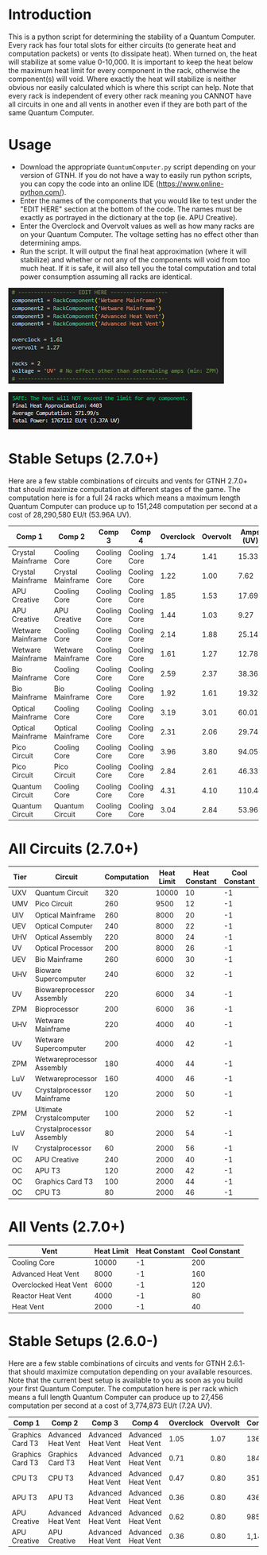 # Introduction
This is a python script for determining the stability of a Quantum Computer. Every rack has four total slots for either circuits (to generate heat and computation packets) or vents (to dissipate heat). When turned on, the heat will stabilize at some value 0-10,000. It is important to keep the heat below the maximum heat limit for every component in the rack, otherwise the component(s) will void. Where exactly the heat will stabilize is neither obvious nor easily calculated which is where this script can help. Note that every rack is independent of every other rack meaning you CANNOT have all circuits in one and all vents in another even if they are both part of the same Quantum Computer.

# Usage
  - Download the appropriate `QuantumComputer.py` script depending on your version of GTNH. If you do not have a way to easily run python scripts, you can copy the code into an online IDE (https://www.online-python.com/).
  - Enter the names of the components that you would like to test under the "EDIT HERE" section at the bottom of the code. The names must be exactly as portrayed in the dictionary at the top (ie. APU Creative).
  - Enter the Overclock and Overvolt values as well as how many racks are on your Quantum Computer. The voltage setting has no effect other than determining amps.
  - Run the script. It will output the final heat approximation (where it will stabilize) and whether or not any of the components will void from too much heat. If it is safe, it will also tell you the total computation and total power consumption assuming all racks are identical.

![Edit Here](media/edithere.png?)

![Output](media/output.png?)

# Stable Setups (2.7.0+)
Here are a few stable combinations of circuits and vents for GTNH 2.7.0+ that should maximize computation at different stages of the game. The computation here is for a full 24 racks which means a maximum length Quantum Computer can produce up to 151,248 computation per second at a cost of 28,290,580 EU/t (53.96A UV).

Comp 1 | Comp 2 | Comp 3 | Comp 4 | Overclock | Overvolt | Amps (UV) | Computation/s
--- | --- | --- | --- | --- | --- | --- | ---
Crystal Mainframe | Cooling Core | Cooling Core | Cooling Core | 1.74 | 1.41 | 15.33 | 10,440
Crystal Mainframe | Crystal Mainframe | Cooling Core | Cooling Core | 1.22 | 1.00 | 7.62 | 13,656
APU Creative | Cooling Core | Cooling Core | Cooling Core | 1.85 | 1.53 | 17.69 | 23,088
APU Creative | APU Creative | Cooling Core | Cooling Core | 1.44 | 1.03 | 9.27 | 30,312
Wetware Mainframe | Cooling Core | Cooling Core | Cooling Core | 2.14 | 1.88 | 25.14 | 27,576
Wetware Mainframe | Wetware Mainframe | Cooling Core | Cooling Core | 1.61 | 1.27 | 12.78 | 33,984
Bio Mainframe | Cooling Core | Cooling Core | Cooling Core | 2.59 | 2.37 | 38.36 | 45,864
Bio Mainframe | Bio Mainframe | Cooling Core | Cooling Core | 1.92 | 1.61 | 19.32 | 53,352
Optical Mainframe | Cooling Core | Cooling Core | Cooling Core | 3.19 | 3.01 | 60.01 | 67,536
Optical Mainframe | Optical Mainframe | Cooling Core | Cooling Core | 2.31 | 2.06 | 29.74 | 74,400
Pico Circuit | Cooling Core | Cooling Core | Cooling Core | 3.96 | 3.80 | 94.05 | 101,472
Pico Circuit | Pico Circuit | Cooling Core | Cooling Core | 2.84 | 2.61 | 46.33 | 107,448
Quantum Circuit | Cooling Core | Cooling Core | Cooling Core | 4.31 | 4.10 | 110.44 | 143,976
Quantum Circuit | Quantum Circuit | Cooling Core | Cooling Core | 3.04 | 2.84 | 53.96 | 151,248

# All Circuits (2.7.0+)
Tier | Circuit | Computation | Heat Limit | Heat Constant | Cool Constant
--- | --- | --- | --- | --- | ---
UXV | Quantum Circuit | 320 | 10000 | 10 | -1
UMV | Pico Circuit | 260 | 9500 | 12 | -1
UIV | Optical Mainframe | 260 | 8000 | 20 | -1
UEV | Optical Computer | 240 | 8000 | 22 | -1
UHV | Optical Assembly | 220 | 8000 | 24 | -1
UV | Optical Processor | 200 | 8000 | 26 | -1
UEV | Bio Mainframe | 260 | 6000 | 30 | -1
UHV | Bioware Supercomputer | 240 | 6000 | 32 | -1
UV | Biowareprocessor Assembly | 220 | 6000 | 34 | -1
ZPM | Bioprocessor | 200 | 6000 | 36 | -1
UHV | Wetware Mainframe | 220 | 4000 | 40 | -1
UV | Wetware Supercomputer | 200 | 4000 | 42 | -1
ZPM | Wetwareprocessor Assembly | 180 | 4000 | 44 | -1
LuV | Wetwareprocessor | 160 | 4000 | 46 | -1
UV | Crystalprocessor Mainframe | 120 | 2000 | 50 | -1
ZPM | Ultimate Crystalcomputer | 100 | 2000 | 52 | -1
LuV | Crystalprocessor Assembly | 80 | 2000 | 54 | -1
IV | Crystalprocessor | 60 | 2000 | 56 | -1
OC | APU Creative | 240 | 2000 | 40 | -1
OC | APU T3 | 120 | 2000 | 42 | -1
OC | Graphics Card T3 | 100 | 2000 | 44 | -1
OC | CPU T3 | 80 | 2000 | 46 | -1

# All Vents (2.7.0+)
Vent | Heat Limit | Heat Constant | Cool Constant
--- | --- | --- | ---
Cooling Core | 10000 | -1 | 200
Advanced Heat Vent | 8000 | -1 | 160
Overclocked Heat Vent	| 6000 | -1 | 120
Reactor Heat Vent | 4000 | -1 | 80
Heat Vent | 2000 | -1 | 40

# Stable Setups (2.6.0-)
Here are a few stable combinations of circuits and vents for GTNH 2.6.1- that should maximize computation depending on your available resources. Note that the current best setup is available to you as soon as you build your first Quantum Computer. The computation here is per rack which means a full length Quantum Computer can produce up to 27,456 computation per second at a cost of 3,774,873 EU/t (7.2A UV).

Comp 1 | Comp 2 | Comp 3 | Comp 4 | Overclock | Overvolt | Computation/s
--- | --- | --- | --- | --- | --- | ---
Graphics Card T3 | Advanced Heat Vent | Advanced Heat Vent | Advanced Heat Vent | 1.05 | 1.07 | 136
Graphics Card T3 | Graphics Card T3 | Advanced Heat Vent | Advanced Heat Vent | 0.71 | 0.80 | 184
CPU T3 | CPU T3 | Advanced Heat Vent | Advanced Heat Vent | 0.47 | 0.80 | 351
APU T3 | APU T3 | Advanced Heat Vent | Advanced Heat Vent | 0.36 | 0.80 | 436
APU Creative | Advanced Heat Vent | Advanced Heat Vent | Advanced Heat Vent | 0.62 | 0.80 | 985
APU Creative | APU Creative | Advanced Heat Vent | Advanced Heat Vent | 0.36 | 0.80 | 1,144